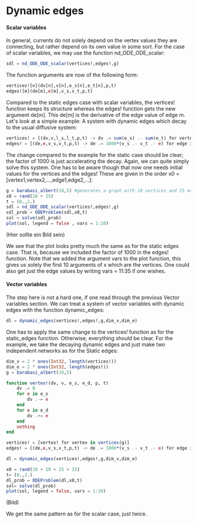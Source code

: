 # Dynamic edges

#### Scalar variables

In general, currents do not solely depend on the vertex values they are connecting, but rather depend on its own value in some sort. For the case of scalar variables, we may use the function nd_ODE_ODE_scalar:

```julia
sdl = nd_ODE_ODE_scalar(vertices!,edges!,g)
```

The function arguments are now of the following form:

```julia
vertices![n](dv[n],v[n],e_s[n],e_t[n],p,t)
edges![m](de[m],e[m],v_s,v_t,p,t)
```

Compared to the static edges case with scalar variables, the vertices! function keeps its structure whereas the edges! function gets the new argument de[m]. This de[m] is the derivative of the edge value of edge m.
Let's look at a simple example: A system with dynamic edges which decay to the usual diffusive system:

```julia
vertices! = [(dv,v,l_s,l_t,p,t) -> dv .= sum(e_s) .- sum(e_t) for vertex in vertices(g)]
edges! = [(de,e,v_s,v_t,p,t) -> de .= 1000*(v_s .- v_t .- e) for edge in edges(g)]
```

The change compared to the example for the static case should be clear; the factor of 1000 is just accelerating the decay. Again, we can quite simply solve this system. One has to be aware though that now one needs initial values for the vertices and the edges! These are given in the order x0 = [vertex1,vertex2,...,edge1,edge2,...]:

```julia
g = barabasi_albert(10,5) #generates a graph with 10 vertices and 25 edges
x0 = rand(10 + 25)
t = (0.,2.)
sdl = nd_ODE_ODE_scalar(vertices!,edges!,g)
sdl_prob = ODEProblem(sdl,x0,t)
sol = solve(sdl_prob)
plot(sol, legend = false , vars = 1:10)
```
(Hier sollte ein Bild sein)

We see that the plot looks pretty much the same as for the static edges case. That is, because we included the factor of 1000 in the edges! function. Note that we added the argument vars to the plot function, this gives us solely the first 10 arguments of x which are the vertices. One could also get just the edge values by writing vars = 11:35 if one wishes.


#### Vector variables

The step here is not a hard one, if one read through the previous Vector variables section. We can treat a system of vector variables with dynamic edges with the function dynamic_edges:

```julia
dl = dynamic_edges(vertices!,edges!,g,dim_v,dim_e)
```

One has to apply the same change to the vertices! function as for the static_edges function. Otherwise, everything should be clear. For the example, we take the decaying dynamic edges and just make two independent networks as for the Static edges:

```julia
dim_v = 2 * ones(Int32, length(vertices!))
dim_e = 2 * ones(Int32, length(edges!))
g = barabasi_albert(10,5)

function vertex!(dv, v, e_s, e_d, p, t)
    dv .= 0
    for e in e_s
        dv .-= e
    end
    for e in e_d
        dv .+= e
    end
    nothing
end

vertices! = [vertex! for vertex in vertices(g)]
edges! = [(de,e,v_s,v_t,p,t) -> de .= 1000*(v_s .- v_t .- e) for edge in edges(g)]

dl = dynamic_edges(vertices!,edges!,g,dim_v,dim_e)

x0 = rand(10 + 10 + 25 + 25)
t= (0.,2.)
dl_prob = ODEProblem(dl,x0,t)
sol= solve(dl_prob)
plot(sol, legend = false, vars = 1:20)
```
(Bild)

We get the same pattern as for the scalar case, just twice.
